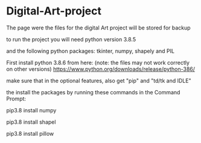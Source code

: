 # Digital-Art-project
The page were the files for the digital Art project will be stored for backup

to run the project you will need python version 3.8.5

and the following python packages:
tkinter, numpy, shapely and PIL

First install python 3.8.6 from here: (note: the files may not work correctly on other versions)
https://www.python.org/downloads/release/python-386/

make sure that in the optional features, also get "pip" and "td/tk and IDLE"

the install the packages by running these commands in the Command Prompt:
<p>pip3.8 install numpy</p>
<p>pip3.8 install shapel</p>
<p>pip3.8 install pillow</p>
